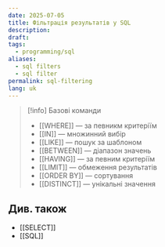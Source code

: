 ```yaml
---
date: 2025-07-05
title: Фільтрація результатів у SQL
description: 
draft: 
tags:
  - programming/sql
aliases:
  - sql filters
  - sql filter
permalink: sql-filtering
lang: uk
---
```


> [!info] Базові команди
> - [[WHERE]] — за певникм критеріїм
> - [[IN]] — множинний вибір
> - [[LIKE]] — пошук за шаблоном
> - [[BETWEEN]]  — діапазон значень
> - [[HAVING]] — за певним критеріїм
> - [[LIMIT]] — обмеження результатів
> - [[ORDER BY]] — сортування
> - [[DISTINCT]] — унікальні значення

## Див. також

- [[SELECT]]
- [[SQL]]